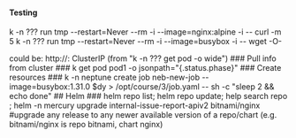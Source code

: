 #### Testing ####
k -n ??? run tmp --restart=Never --rm -i --image=nginx:alpine -i -- curl -m 5 <?>
k -n ??? run tmp --restart=Never --rm -i --image=busybox -i -- wget -O- <?>
<?> could be: 
  http://<svcName.namespace>:<port#>
  ClusterIP (from "k -n ??? get pod -o wide")

### Pull info from cluster ###
k get pod pod1 -o jsonpath="{.status.phase}"


### Create resources ###
k -n neptune create job neb-new-job --image=busybox:1.31.0 $dy > /opt/course/3/job.yaml -- sh -c "sleep 2 && echo done"

## Helm ###
helm repo list; helm repo update; help search repo <chart e.g. nginx>; helm -n mercury upgrade internal-issue-report-apiv2 bitnami/nginx
#upgrade any release to any newer available version of a repo/chart (e.g. bitnami/nginx is repo bitnami, chart nginx)
